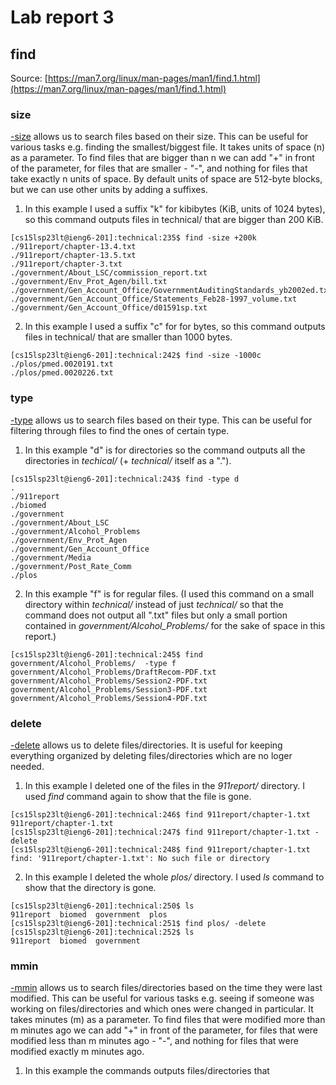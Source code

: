 # Lab report 3
## find  
Source: [https://man7.org/linux/man-pages/man1/find.1.html](https://man7.org/linux/man-pages/man1/find.1.html)  

### size
[-size](https://man7.org/linux/man-pages/man1/find.1.html#:~:text=include%20symbolic%20links.-,%2Dsize,-n%5BcwbkMG%5D%0A%20%20%20%20%20%20%20%20%20%20%20%20%20%20File) allows us to search files based on their size. This can be useful for various tasks e.g. finding the smallest/biggest file. It takes units of space (n) as a parameter. To find files that are bigger than n we can add "+" in front of the parameter, for files that are smaller - "-", and nothing for files that take exactly n units of space. By default units of space are 512-byte blocks, but we can use other units by adding a suffixes.  
1. In this example I used a suffix "k" for kibibytes (KiB, units of 1024 bytes), so this command outputs files in technical/ that are bigger than 200 KiB.  
```
[cs15lsp23lt@ieng6-201]:technical:235$ find -size +200k
./911report/chapter-13.4.txt
./911report/chapter-13.5.txt
./911report/chapter-3.txt
./government/About_LSC/commission_report.txt
./government/Env_Prot_Agen/bill.txt
./government/Gen_Account_Office/GovernmentAuditingStandards_yb2002ed.txt
./government/Gen_Account_Office/Statements_Feb28-1997_volume.txt
./government/Gen_Account_Office/d01591sp.txt
```
2. In this example I used a suffix "c" for for bytes, so this command outputs files in technical/ that are smaller than 1000 bytes.
```
[cs15lsp23lt@ieng6-201]:technical:242$ find -size -1000c
./plos/pmed.0020191.txt
./plos/pmed.0020226.txt
```  

### type  
[-type](https://man7.org/linux/man-pages/man1/find.1.html#:~:text=true%20%20Always%20true.-,%2Dtype%20c,-File%20is%20of) allows us to search files based on their type. This can be useful for filtering through files to find the ones of certain type.

1. In this example "d" is for directories so the command outputs all the directories in _techical/_ (+ _technical/_ itself as a ".").
```
[cs15lsp23lt@ieng6-201]:technical:243$ find -type d
.
./911report
./biomed
./government
./government/About_LSC
./government/Alcohol_Problems
./government/Env_Prot_Agen
./government/Gen_Account_Office
./government/Media
./government/Post_Rate_Comm
./plos
```  
2. In this example "f" is for regular files. (I used this command on a small directory within _technical/_ instead of just _technical/_ so that the command does not output all ".txt" files but only a small portion contained in _government/Alcohol_Problems/_ for the sake of space in this report.)
```
[cs15lsp23lt@ieng6-201]:technical:245$ find government/Alcohol_Problems/  -type f       
government/Alcohol_Problems/DraftRecom-PDF.txt
government/Alcohol_Problems/Session2-PDF.txt
government/Alcohol_Problems/Session3-PDF.txt
government/Alcohol_Problems/Session4-PDF.txt
```  

### delete 
[-delete](https://man7.org/linux/man-pages/man1/find.1.html#:~:text=pattern.%0A%0A%20%20%20ACTIONS-,%2Ddelete,-Delete%20files%20or) allows us to delete files/directories. It is useful for keeping everything organized by deleting files/directories which are no loger needed.  
1. In this example I deleted one of the files in the _911report/_ directory. I used _find_ command again to show that the file is gone.
```
[cs15lsp23lt@ieng6-201]:technical:246$ find 911report/chapter-1.txt        
911report/chapter-1.txt
[cs15lsp23lt@ieng6-201]:technical:247$ find 911report/chapter-1.txt -delete
[cs15lsp23lt@ieng6-201]:technical:248$ find 911report/chapter-1.txt
find: '911report/chapter-1.txt': No such file or directory
```  
2. In this example I deleted the whole _plos/_ directory. I used _ls_ command to show that the directory is gone.
```
[cs15lsp23lt@ieng6-201]:technical:250$ ls 
911report  biomed  government  plos
[cs15lsp23lt@ieng6-201]:technical:251$ find plos/ -delete
[cs15lsp23lt@ieng6-201]:technical:252$ ls
911report  biomed  government
```  

### mmin  
[-mmin](https://man7.org/linux/man-pages/man1/find.1.html#:~:text=link%0A%20%20%20%20%20%20%20%20%20%20%20%20%20%20is%20broken.-,%2Dmmin,-n%0A%20%20%20%20%20%20%20%20%20%20%20%20%20%20File%27s%20data) allows us to search files/directories based on the time they were last modified. This can be useful for various tasks e.g. seeing if someone was working on files/directories and which ones were changed in particular. It takes minutes (m) as a parameter. To find files that were modified more than m minutes ago we can add "+" in front of the parameter, for files that were modified less than m minutes ago - "-", and nothing for files that were modified exactly m minutes ago.    
1. In this example the commands outputs files/directories that 
